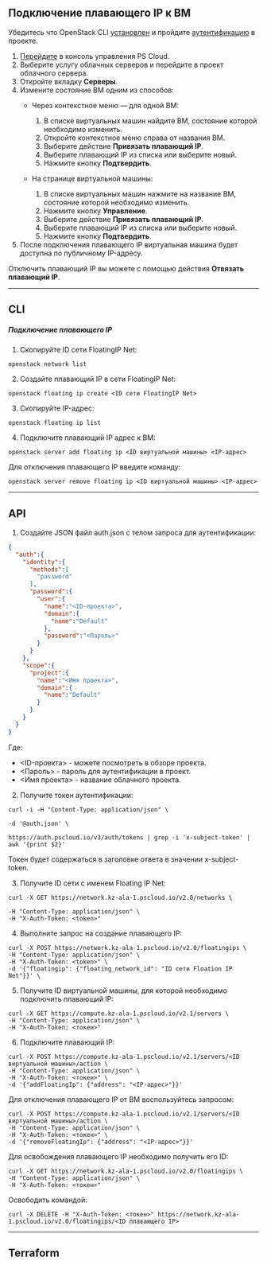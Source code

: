 ## Подключение плавающего IP к ВМ

Убедитесь что OpenStack CLI [установлен]() и пройдите [аутентификацию]() в проекте.

1. [Перейдите](https://console.ps.kz/cloud/) в консоль управления PS Cloud.
2. Выберите услугу облачных серверов и перейдите в проект облачного сервера.
3. Откройте вкладку **Cерверы**.
4. Измените состояние ВМ одним из способов:
	- Через контекстное меню — для одной ВМ:
		1. В списке виртуальных машин найдите ВМ, состояние которой необходимо изменить.
		2. Откройте контекстное меню справа от названия ВМ.
		3. Выберите действие **Привязать плавающий IP**.
		4. Выберите плавающий IP из списка или выберите новый.
		5. Нажмите кнопку **Подтвердить**.

	- На странице виртуальной машины:
		1. В списке виртуальных машин нажмите на название ВМ, состояние которой необходимо изменить.
		2. Нажмите кнопку **Управление**.
		3. Выберите действие **Привязать плавающий IP**.
		4. Выберите плавающий IP из списка или выберите новый.
		5. Нажмите кнопку **Подтвердить**.
5. После подключения плавающего IP виртуальная машина будет доступна по публичному IP-адресу.

Отключить плавающий IP вы можете с помощью действия **Отвязать плавающий IP**.

---
## CLI
##### Подключение плавающего IP

1. Скопируйте ID сети FloatingIP Net:

```
openstack network list
```

2. Создайте плавающий IP в сети FloatingIP Net:

```
openstack floating ip create <ID сети FloatingIP Net>
```

3. Скопируйте IP-адрес:

```
openstack floating ip list
```

4. Подключите плавающий IP адрес к ВМ:

```
openstack server add floating ip <ID виртуальной машины> <IP-адрес>
```

Для отключения плавающего IP введите команду:

```
openstack server remove floating ip <ID виртуальной машины> <IP-адрес>
```


---
## API

1. Создайте JSON файл auth.json с телом запроса для аутентификации:

```json
{
  "auth":{
    "identity":{
      "methods":[
        "password"
      ],
      "password":{
        "user":{
          "name":"<ID-проекта>",
          "domain":{
            "name":"Default"
          },
          "password":"<Пароль>"
        }
      }
    },
    "scope":{
      "project":{
        "name":"<Имя проекта>",
        "domain":{
          "name":"Default"
        }
      }
    }
  }
}
```
Где:

- <ID-проекта> - можете посмотреть в обзоре проекта.
- <Пароль> - пароль для аутентификации в проект.
- <Имя проекта> - название облачного проекта.

2. Получите токен аутентификации:

```shell
curl -i -H "Content-Type: application/json" \

-d '@auth.json' \

https://auth.pscloud.io/v3/auth/tokens | grep -i 'x-subject-token' | awk '{print $2}'
```

Токен будет содержаться в заголовке ответа в значении x-subject-token.

3. Получите ID сети с именем Floating IP Net:

```shell
curl -X GET https://network.kz-ala-1.pscloud.io/v2.0/networks \                     
-H "Content-Type: application/json" \
-H "X-Auth-Token: <token>"
```

4. Выполните запрос на создание плавающего IP:

```shell
curl -X POST https://network.kz-ala-1.pscloud.io/v2.0/floatingips \
-H "Content-Type: application/json" \
-H "X-Auth-Token: <token>" \
-d '{"floatingip": {"floating_network_id": "ID сети Floation IP Net"}}' \
```

5. Получите ID виртуальной машины, для которой необходимо подключить плавающий IP:

```shell
curl -X GET https://compute.kz-ala-1.pscloud.io/v2.1/servers \
-H "Content-Type: application/json" \
-H "X-Auth-Token: <токен>"
```

6. Подключите плавающий IP:
   
```shell
curl -X POST https://compute.kz-ala-1.pscloud.io/v2.1/servers/<ID виртуальной машины>/action \
-H "Content-Type: application/json" \
-H "X-Auth-Token: <токен>" \
-d '{"addFloatingIp": {"address": "<IP-адрес>"}}'

```

Для отключения плавающего IP от ВМ воспользуйтесь запросом:

```shell
curl -X POST https://compute.kz-ala-1.pscloud.io/v2.1/servers/<ID виртуальной машины>/action \
-H "Content-Type: application/json" \
-H "X-Auth-Token: <токен>" \
-d '{"removeFloatingIp": {"address": "<IP-адрес>"}}'

```

Для освобождения плавающего IP необходимо получить его ID:

```shell
curl -X GET https://network.kz-ala-1.pscloud.io/v2.0/floatingips \
-H "Content-Type: application/json" \
-H "X-Auth-Token: <токен>"
```

Освободить командой:

```shell
curl -X DELETE -H "X-Auth-Token: <токен>" https://network.kz-ala-1.pscloud.io/v2.0/floatingips/<ID плавающего IP>
```


---

## Terraform

